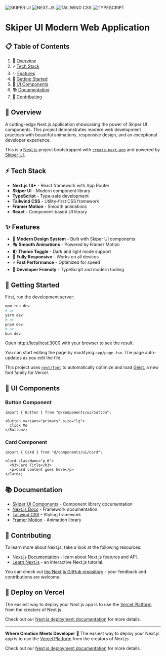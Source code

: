 ![SKIPER UI](https://img.shields.io/badge/SKIPER-UI-8B5CF6?style=for-the-badge) ![NEXT.JS](https://img.shields.io/badge/NEXT-JS-000000?style=for-the-badge&logo=next.js&logoColor=white) ![TAILWIND CSS](https://img.shields.io/badge/TAILWIND-CSS-06B6D4?style=for-the-badge&logo=tailwindcss&logoColor=white) ![TYPESCRIPT](https://img.shields.io/badge/TYPESCRIPT-3178C6?style=for-the-badge&logo=typescript&logoColor=white)

# Skiper UI Modern Web Application

## 📋 Table of Contents

1. 🌟 [Overview](#overview)
2. ⚡ [Tech Stack](#tech-stack)
3. ✨ [Features](#features)
4. 🚀 [Getting Started](#getting-started)
5. 🎨 [UI Components](#ui-components)
6. 📚 [Documentation](#documentation)
7. 🤝 [Contributing](#contributing)

## 🌟 Overview

A cutting-edge Next.js application showcasing the power of Skiper UI components. This project demonstrates modern web development practices with beautiful animations, responsive design, and an exceptional developer experience.

This is a [Next.js](https://nextjs.org) project bootstrapped with [`create-next-app`](https://nextjs.org/docs/app/api-reference/cli/create-next-app) and powered by [Skiper UI](https://skiper-ui.com/).

## ⚡ Tech Stack

- **Next.js 14+** - React framework with App Router
- **Skiper UI** - Modern component library
- **TypeScript** - Type-safe development
- **Tailwind CSS** - Utility-first CSS framework
- **Framer Motion** - Smooth animations
- **React** - Component-based UI library

## ✨ Features

- 🎨 **Modern Design System** - Built with Skiper UI components
- 🎭 **Smooth Animations** - Powered by Framer Motion
- 🌓 **Theme Toggle** - Dark and light mode support
- 📱 **Fully Responsive** - Works on all devices
- ⚡ **Fast Performance** - Optimized for speed
- 🔧 **Developer Friendly** - TypeScript and modern tooling

## 🚀 Getting Started

First, run the development server:

```bash
npm run dev
# or
yarn dev
# or
pnpm dev
# or
bun dev
```

Open [http://localhost:3000](http://localhost:3000) with your browser to see the result.

You can start editing the page by modifying `app/page.tsx`. The page auto-updates as you edit the file.

This project uses [`next/font`](https://nextjs.org/docs/app/building-your-application/optimizing/fonts) to automatically optimize and load [Geist](https://vercel.com/font), a new font family for Vercel.

## 🎨 UI Components

### Button Component

```tsx
import { Button } from "@/components/ui/button";

<Button variant="primary" size="lg">
  Click Me
</Button>;
```

### Card Component

```tsx
import { Card } from "@/components/ui/card";

<Card className="p-6">
  <h3>Card Title</h3>
  <p>Card content goes here</p>
</Card>;
```

## 📚 Documentation

- [Skiper UI Components](https://skiper-ui.com/) - Component library documentation
- [Next.js Docs](https://nextjs.org/docs) - Framework documentation
- [Tailwind CSS](https://tailwindcss.com/) - Styling framework
- [Framer Motion](https://www.framer.com/motion/) - Animation library

## 🤝 Contributing

To learn more about Next.js, take a look at the following resources:

- [Next.js Documentation](https://nextjs.org/docs) - learn about Next.js features and API.
- [Learn Next.js](https://nextjs.org/learn) - an interactive Next.js tutorial.

You can check out [the Next.js GitHub repository](https://github.com/vercel/next.js) - your feedback and contributions are welcome!

## 🚀 Deploy on Vercel

The easiest way to deploy your Next.js app is to use the [Vercel Platform](https://vercel.com/new?utm_medium=default-template&filter=next.js&utm_source=create-next-app&utm_campaign=create-next-app-readme) from the creators of Next.js.

Check out our [Next.js deployment documentation](https://nextjs.org/docs/app/building-your-application/deploying) for more details.

---

**Where Creation Meets Developer** 🚀
The easiest way to deploy your Next.js app is to use the [Vercel Platform](https://vercel.com/new?utm_medium=default-template&filter=next.js&utm_source=create-next-app&utm_campaign=create-next-app-readme) from the creators of Next.js.

Check out our [Next.js deployment documentation](https://nextjs.org/docs/app/building-your-application/deploying) for more details.
